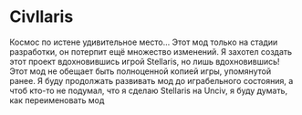 # Civllaris

 Космос по истене удивительное место...
Этот мод только на стадии разработки, он потерпит ещё множество изменений. Я захотел создать этот проект вдохновившись игрой Stellaris, но лишь вдохновившись! Этот мод не обещает быть полноценной копией игры, упомянутой ранее. Я буду продолжать развивать мод до играбельного состояния, а чтоб кто-то не подумал, что я сделаю Stellaris на Unciv, я буду думать, как переименовать мод
